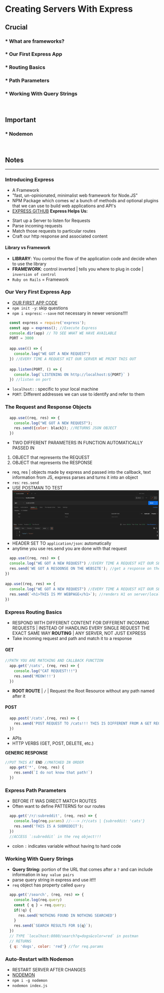 # Creating Servers With Express

## Crucial 

### * What are frameworks?
### * Our First Express App
### * Routing Basics
### * Path Parameters
### * Working With Query Strings

<br>

## Important 

### * Nodemon

<br>

## Notes

<hr>

### Introducing Express
- A Framework
- "fast, un-opinionated, minimalist web framework for Node.JS"
- NPM Package which comes w/ a bunch of methods and optional plugins that we can use to build web applications and API's
- [EXPRESS GITHUB](https://github.com/expressjs/express)
**Express Helps Us:**
* Start up a Server to listen for Requests
* Parse incoming requests
* Match those requests to particular routes
* Craft our http response and associated content

#### Library vs Framework
- **LIBRARY**: You control the flow of the application code and decide when to use the library
- **FRAMEWORK**: control inverted | tells you where to plug in code | `inversion of control`
- `Ruby on Rails` = Framework

### Our Very First Express App
- [OUR FIRST APP CODE](01_first_app/index.js)
- `npm init -y`: skip questions
- `npm i express`: `--save` not necessary in newer versions!!!!
```js
  const express = require('express');
  const app = express(); //Execute Express
  console.dir(app) // TO SEE WHAT WE HAVE AVAILABLE
  PORT = 3000

  app.use(() => {
    console.log("WE GOT A NEW REQUEST")
  }) //EVERY TIME A REQUEST HIT OUR SERVER WE PRINT THIS OUT

  app.listen(PORT, () => {
    console.log(`LISTENING ON http://localhost:${PORT}` )
  }) //listen on port

```
- `localhost:` : specific to your local machine
- `PORT`: Different addresses we can use to identify and refer to them

### The Request and Response Objects
```js
  app.use((req, res) => {
    console.log("WE GOT A NEW REQUEST");
    res.send({color: black}); //RETURNS JSON OBJECT
  }) 
```
- TWO DIFFERENT PARAMETERS IN FUNCTION AUTOMATICALLY PASSED IN
1. OBJECT that represents the REQUEST
2. OBJECT that represents the RESPONSE
- req, res | objects made by express and passed into the callback, text information from JS, express parses and turns it into an object
- `res`: `res.send`
- USE POSTMAN TO TEST
![POSTMAN RES SEND EXAMPLE](./assets/postman_res_send.png)
- HEADER SET TO `application/json`: automatically
- anytime you use res.send you are done with that request
```js
  app.use((req, res) => {
  console.log("WE GOT A NEW REQUEST") //EVERY TIME A REQUEST HIT OUR SERVER WE PRINT THIS OUT(refresh page)
  res.send('WE GOT A RESOONSE ON THE WEBSITE'); //get a response on the server/localhost:8080 
})

app.use((req, res) => {
  console.log("WE GOT A NEW REQUEST") //EVERY TIME A REQUEST HIT OUR SERVER WE PRINT THIS OUT(refresh page)
  res.send(`<h1>THIS IS MY WEBPAGE</h1>`); //renders H1 on server/localhost:8080 - HTML in POSTMAN
}) 

```

### Express Routing Basics
- RESPOND WITH DIFFERENT CONTENT FOR DIFFERENT INCOMING REQUESTS | INSTEAD OF HANDLING EVERY SINGLE REQUEST THE EXACT SAME WAY
**ROUTING** | ANY SERVER, NOT JUST EXPRESS
- Take incoming request and path and match it to a response
#### GET
```js
//PATH YOU ARE MATCHING AND CALLBACK FUNCTION
  app.get('/cats', (req, res) => {
    console.log("CAT REQUEST!!!")
    res.send('MEOW!!!')
  })
```
- **ROOT ROUTE** | `/` | Request the Root Resource without any path named after it

#### POST
```js
  app.post('/cats',(req, res) => {
    res.send('POST REQUEST TO /cats!!! THIS IS DIFFERENT FROM A GET REQUEST')
  })
```

- APIs
- HTTP VERBS (GET, POST, DELETE, etc.)

**GENERIC RESPONSE**
```js
//PUT THIS AT END //MATCHED IN ORDER
  app.get('*', (req, res) {
    res.send(`I do not know that path!`)
  })
```

### Express Path Parameters 
- BEFORE IT WAS DIRECT MATCH ROUTES
- Often want to define PATTERNS for our routes
```js
  app.get('/r/:subreddit', (req, res) => {
    console.log(req.params) //---> /r/cats | {subreddit: 'cats'}
    res.send('THIS IS A SUBREDDIT');
  })
  //ACCESS `:subreddit` in the req object!!!
```
- colon `:` indicates variable without having to hard code

### Working With Query Strings
- **Query String:** portion of the URL that comes after a `?` and can include information in `key value pairs`
- parse query string in express and use it!!!
- `req` object has property called `query`
```js
  app.get('/search', (req, res) => {
    console.log(req.query)
    const { q } = req.query;
    if(!q) {
      res.send('NOTHING FOUND IN NOTHING SEARCHED')
    }
    res.send(`SEARCH RESULTS FOR ${q}`);
  })
  // TYPE `localhost:8080/search?q=dogs&color=red` in postman
  // RETURNS
  { q: 'dogs', color: 'red'} //for req.params
```

### Auto-Restart with Nodemon
- RESTART SERVER AFTER CHANGES
- [NODEMON](https://www.npmjs.com/package/nodemon)
- `npm i -g nodemon`
- `nodemon index.js`

